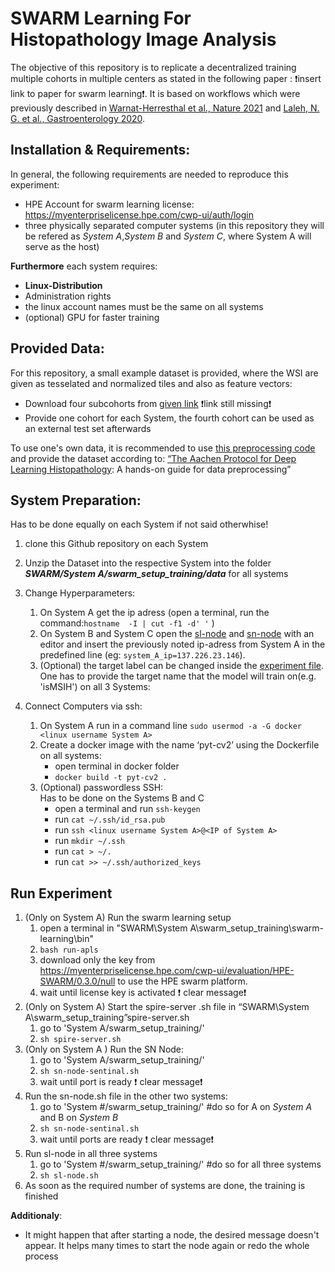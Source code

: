 # SWARM Learning For Histopathology Image Analysis

The objective of this repository is to replicate a decentralized training multiple cohorts in multiple centers as stated in the following paper : :exclamation:insert link to paper for swarm learning:exclamation:. It is based on workflows which were previously described in [Warnat-Herresthal et al., Nature 2021](https://rdcu.be/cA9XP) and [Laleh, N. G. et al., Gastroenterology 2020](https://www.biorxiv.org/content/10.1101/2021.08.09.455633v1.full.pdf). 

## Installation & Requirements:
In general, the following requirements are needed to reproduce this experiment: 
* HPE Account for swarm learning license:  https://myenterpriselicense.hpe.com/cwp-ui/auth/login
* three physically separated computer systems (in this repository they will be refered as *System A*,*System B* and *System C*, where System A will serve as the host)

**Furthermore** each system requires:
*  **Linux-Distribution**
* Administration rights
* the linux account names must be the same on all systems
* (optional) GPU for faster training 




## Provided Data: 

For this repository, a small example dataset is provided, where the WSI are given as tesselated and normalized tiles and also as feature vectors:
* Download four subcohorts from  [given link]() :exclamation:link still missing:exclamation:
* Provide one cohort for each System, the fourth cohort can be used as an external test set afterwards

To use one's own data, it is recommended to  use [this preprocessing code](https://github.com/KatherLab/preProcessing) and provide the dataset according to: [“The Aachen Protocol for Deep Learning Histopathology](https://zenodo.org/record/3694994#.Yea3I9DMIu): A hands-on guide for data preprocessing”

## System  Preparation:
Has to be done equally on each System if not said otherwhise! 
1. clone this Github repository on each System
2. Unzip the Dataset into the respective System into the folder ***SWARM/System A/swarm_setup_training/data*** for all systems
3. Change Hyperparameters:
    1. On System A get the ip adress (open a terminal, run the command:`hostname  -I | cut -f1 -d' '` )
    2. On System B and System C open  the [sl-node](System%20B/swarm_setup_training/sl-node.sh) and [sn-node](System%20C/swarm_setup_training/sn-node-sentinel.sh) with an editor and insert the previously noted ip-adress from System A  in the predefined line (eg: `system_A_ip=137.226.23.146`). 
    3. (Optional) the target label can be changed inside the [experiment file](System%20A/swarm_setup_training/MODEL/expirement_file.txt). One has to provide the target name that the model will train on(e.g. 'isMSIH') on all 3 Systems:  
   
4. Connect Computers via ssh:
    1. On System A run in a command line  `sudo usermod -a -G docker <linux username System A>` 
    2. Create a docker image with the name ‘pyt-cv2’ using the Dockerfile on all systems:
        * open terminal in docker folder
        * `docker build -t pyt-cv2 .`
    3. (Optional) passwordless SSH:\
       Has to be done on the Systems B and C
        *  open a terminal and run `ssh-keygen`
        *  run `cat ~/.ssh/id_rsa.pub`
        *  run `ssh <linux username System A>@<IP of System A>`
        *  run `mkdir ~/.ssh`
        *  run `cat > ~/.`
        *  run `cat >> ~/.ssh/authorized_keys`
 
## Run Experiment

1. (Only on System A) Run the swarm learning setup
    1. open a terminal in "SWARM\System A\swarm_setup_training\swarm-learning\bin"
    2. `bash run-apls`  
    3. download only the key from https://myenterpriselicense.hpe.com/cwp-ui/evaluation/HPE-SWARM/0.3.0/null to use the HPE swarm platform.
    4. wait until license key is activated :exclamation: clear message:exclamation: 
2. (Only on System A) Start the spire-server .sh file in “SWARM\System   A\swarm_setup_training”spire-server.sh
    1. go to 'System A/swarm_setup_training/'
    2. `sh spire-server.sh`
3. (Only on System A ) Run the SN Node:
    1. go to 'System A/swarm_setup_training/'
    2. `sh sn-node-sentinal.sh`
    3. wait until port is ready :exclamation: clear message:exclamation: 
4. Run the sn-node.sh file in the other two systems:
    1. go to 'System #/swarm_setup_training/'     #do so for A on *System A* and B on *System B*
    2. `sh sn-node-sentinal.sh`
    3. wait until ports are ready :exclamation: clear message:exclamation: 
5. Run sl-node in all three systems
    1. go to 'System #/swarm_setup_training/' #do so for all three systems
    2. `sh sl-node.sh`
6. As soon as the required number of systems are done, the training is finished

**Additionaly**:

* It might happen  that after starting a node, the desired message doesn't appear. It helps many times to start the node again or redo the whole process
